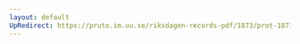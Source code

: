 ```yaml
---
layout: default
UpRedirect: https://pruto.im.uu.se/riksdagen-records-pdf/1873/prot-1873--ak--205/prot-1873--ak--205_001.pdf
---
```

